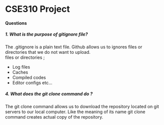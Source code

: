 # CSE310 Project

#### Questions

##### 1. What is the purpose of gitignore file?

The .gitignore is a plain text file. Github allows us to ignores files or directories that we do not want to upload.  
 files or directories ;

- Log files
- Caches
- Compiled codes
- Editor configs etc...

##### 4. What does the git clone command do ?

The git clone command allows us to download the repository located on git servers to our local computer. Like the meaning of its name git clone command creates actual copy of the repository.
